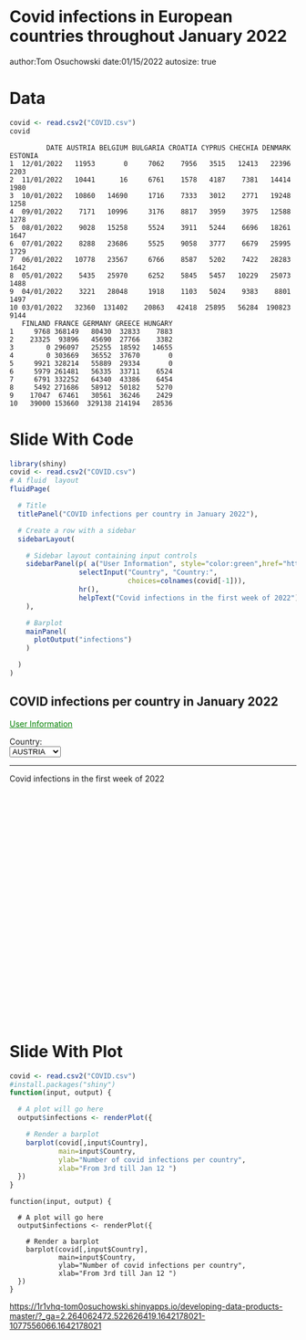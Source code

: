 Covid infections in European countries throughout January 2022
========================================================
author:Tom Osuchowski
date:01/15/2022
autosize: true

Data
========================================================

```r
covid <- read.csv2("COVID.csv")
covid
```

```
         DATE AUSTRIA BELGIUM BULGARIA CROATIA CYPRUS CHECHIA DENMARK ESTONIA
1  12/01/2022   11953       0     7062    7956   3515   12413   22396    2203
2  11/01/2022   10441      16     6761    1578   4187    7381   14414    1980
3  10/01/2022   10860   14690     1716    7333   3012    2771   19248    1258
4  09/01/2022    7171   10996     3176    8817   3959    3975   12588    1278
5  08/01/2022    9028   15258     5524    3911   5244    6696   18261    1647
6  07/01/2022    8288   23686     5525    9058   3777    6679   25995    1729
7  06/01/2022   10778   23567     6766    8587   5202    7422   28283    1642
8  05/01/2022    5435   25970     6252    5845   5457   10229   25073    1488
9  04/01/2022    3221   28048     1918    1103   5024    9383    8801    1497
10 03/01/2022   32360  131402    20863   42418  25895   56284  190823    9144
   FINLAND FRANCE GERMANY GREECE HUNGARY
1     9768 368149   80430  32833    7883
2    23325  93896   45690  27766    3382
3        0 296097   25255  18592   14655
4        0 303669   36552  37670       0
5     9921 328214   55889  29334       0
6     5979 261481   56335  33711    6524
7     6791 332252   64340  43386    6454
8     5492 271686   58912  50182    5270
9    17047  67461   30561  36246    2429
10   39000 153660  329138 214194   28536
```


Slide With Code
========================================================

```r
library(shiny)
covid <- read.csv2("COVID.csv")
# A fluid  layout
fluidPage(

  # Title
  titlePanel("COVID infections per country in January 2022"),

  # Create a row with a sidebar
  sidebarLayout(

    # Sidebar layout containing input controls
    sidebarPanel(p( a("User Information", style="color:green",href="https://rpubs.com/tomektomeknyc/855548")),
                 selectInput("Country", "Country:",
                             choices=colnames(covid[-1])),
                 hr(),
                 helpText("Covid infections in the first week of 2022")
    ),

    # Barplot
    mainPanel(
      plotOutput("infections")
    )

  )
)
```

<!--html_preserve--><div class="container-fluid">
<h2>COVID infections per country in January 2022</h2>
<div class="row">
<div class="col-sm-4">
<form class="well" role="complementary">
<p>
<a style="color:green" href="https://rpubs.com/tomektomeknyc/855548">User Information</a>
</p>
<div class="form-group shiny-input-container">
<label class="control-label" id="Country-label" for="Country">Country:</label>
<div>
<select id="Country"><option value="AUSTRIA" selected>AUSTRIA</option>
<option value="BELGIUM">BELGIUM</option>
<option value="BULGARIA">BULGARIA</option>
<option value="CROATIA">CROATIA</option>
<option value="CYPRUS">CYPRUS</option>
<option value="CHECHIA">CHECHIA</option>
<option value="DENMARK">DENMARK</option>
<option value="ESTONIA">ESTONIA</option>
<option value="FINLAND">FINLAND</option>
<option value="FRANCE">FRANCE</option>
<option value="GERMANY">GERMANY</option>
<option value="GREECE">GREECE</option>
<option value="HUNGARY">HUNGARY</option></select>
<script type="application/json" data-for="Country" data-nonempty="">{"plugins":["selectize-plugin-a11y"]}</script>
</div>
</div>
<hr/>
<span class="help-block">Covid infections in the first week of 2022</span>
</form>
</div>
<div class="col-sm-8" role="main">
<div id="infections" class="shiny-plot-output" style="width:100%;height:400px;"></div>
</div>
</div>
</div><!--/html_preserve-->


Slide With Plot
========================================================


```r
covid <- read.csv2("COVID.csv")
#install.packages("shiny")
function(input, output) {

  # A plot will go here
  output$infections <- renderPlot({

    # Render a barplot
    barplot(covid[,input$Country],
            main=input$Country,
            ylab="Number of covid infections per country",
            xlab="From 3rd till Jan 12 ")
  })
}
```

```
function(input, output) {

  # A plot will go here
  output$infections <- renderPlot({

    # Render a barplot
    barplot(covid[,input$Country],
            main=input$Country,
            ylab="Number of covid infections per country",
            xlab="From 3rd till Jan 12 ")
  })
}
```
https://1r1vhq-tom0osuchowski.shinyapps.io/developing-data-products-master/?_ga=2.264062472.522626419.1642178021-1077556066.1642178021
